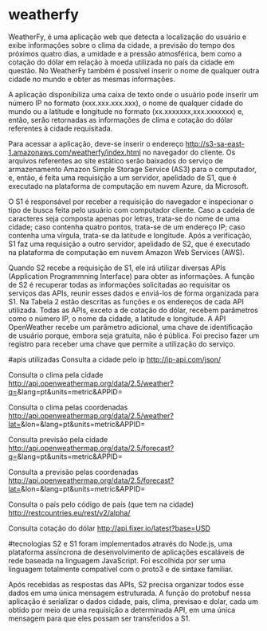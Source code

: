 # weatherfy
WeatherFy, é uma aplicação web que detecta a localização do usuário e exibe informações sobre o clima da cidade, a previsão do tempo dos próximos quatro dias, a umidade e a pressão atmosférica, bem como a cotação do dólar em relação à moeda utilizada no país da cidade em questão. No WeatherFy também é possível inserir o nome de qualquer outra cidade no mundo e obter as mesmas informações.

A aplicação disponibiliza uma caixa de texto onde o usuário pode inserir um número IP no formato (xxx.xxx.xxx.xxx), o nome de qualquer cidade do mundo ou a latitude e longitude no formato (xx.xxxxxxx,xxx.xxxxxxx) e, então, serão retornadas as informações de clima e cotação do dólar referentes à cidade requisitada.

Para acessar a aplicação, deve-se inserir o endereço <http://s3-sa-east-1.amazonaws.com/weatherfy/index.html> no navegador do cliente. Os arquivos referentes ao site estático serão baixados do serviço de armazenamento Amazon Simple Storage Service (AS3) para o computador, e, então, é feita uma requisição a um servidor, apelidado de S1, que é executado na plataforma de computação em nuvem Azure, da Microsoft.

O S1 é responsável por receber a requisição do navegador e inspecionar  o tipo de busca feita pelo usuário com computador cliente. Caso a cadeia de caracteres seja composta apenas por letras, trata-se do nome de uma cidade; caso contenha quatro pontos,  trata-se de um endereço IP; caso contenha uma vírgula, trata-se da latitude e longitude. Após a verificação, S1 faz uma requisição a outro servidor, apelidado de S2, que é executado na plataforma de computação em nuvem Amazon Web Services (AWS).

Quando S2 recebe a requisição de S1, ele irá utilizar diversas APIs (Application Programmning Interface) para obter as informações. A função de S2 é recuperar todas as informações solicitadas ao requisitar os serviços das APIs, reunir esses dados e enviá-los de forma organizada para S1. Na Tabela 2 estão descritas as funções e os endereços de cada API utilizada. Todas as APIs, exceto a de cotação do dólar, recebem parâmetros como o número IP, o nome da cidade, a latitude e longitude. A API OpenWeather recebe um parâmetro adicional, uma chave de identificação de usuário porque, embora seja gratuita, não é pública. Foi preciso fazer um registro para receber uma chave que permite a utilização do serviço.

#apis utilizadas
Consulta a cidade pelo ip
http://ip-api.com/json/<ip>

Consulta o clima pela cidade
http://api.openweathermap.org/data/2.5/weather?q=<cidade>&lang=pt&units=metric&APPID=<apikey>

Consulta o clima pelas coordenadas
http://api.openweathermap.org/data/2.5/weather?lat=<latitude>&lon=<longitude>&lang=pt&units=metric&APPID=<apikey>

Consulta previsão pela cidade
http://api.openweathermap.org/data/2.5/forecast?q=<cidade>&lang=pt&units=metric&APPID=<apikey>

Consulta a previsão pelas coordenadas
http://api.openweathermap.org/data/2.5/forecast?lat=<latitude>&lon=<longitude>&lang=pt&units=metric&APPID=<apikey>

Consulta o país pelo código de país (que tem na cidade)
http://restcountries.eu/rest/v2/alpha/<codigo>

Consulta cotação do dólar
http://api.fixer.io/latest?base=USD

#tecnologias
S2 e S1 foram implementados através do Node.js, uma plataforma assíncrona de desenvolvimento de aplicações escaláveis de rede baseada na linguagem JavaScript. Foi escolhida por ser uma linguagem totalmente compatível com o proto3 e de sintaxe familiar.

Após recebidas as respostas das APIs, S2 precisa organizar todos esse dados em uma única mensagem estruturada. A função do protobuf nessa aplicação é serializar o dados cidade, pais, clima, previsao e dolar, cada um obtido por meio de uma requisição a determinada API, em uma única mensagem para que eles possam ser transferidos a S1.
